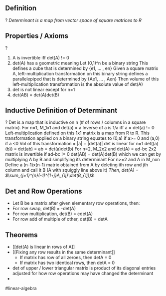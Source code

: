 
## Definition
?
*Determinant is a map from vector space of square matrices to R*

## Properties / Axioms
?
1. A is invertible iff det(A) != 0
2. det(A) has a geometric meaning
		Let (0,1)^n be a binary string
		This defines a cube that is determined by {e1, ... , en}
		Given a square matrix A, left-multiplication transformation on this binary string defines a parallelepiped  that is determined by {Ae1, ... , Aen}
		Then volume of this left-multiplication transformation is the absolute value of det(A)
3. det is not linear except for n=1
4. det(AB) = det(A)det(B)

## Inductive Definition of Determinant
?
Det is a map that is inductive on n (# of rows / columns in a square matrix).
For n=1, M_1x1 and det(a) = a
	Inverse of a is 1/a iff a = det(a) != 0
	Left-multiplication defined on this 1x1 matrix is a map from R to R.
		This transformation applied on a binary string equates to (0,a) if a>= 0 and (a,0) if a <0
		Vol of this transformation = |a| = |det(a)|
	det is linear for n=1
	det((a)(b)) = det(ab) = ab = det(a)det(b)
For n=2, M_2x2 and det(A) = ad-bc
	2x2 matrix is invertible if ad-bc != 0
	det(AB) = det(A)det(B) which we can get by multiplying A by B and simplifying its determinant
For n>=2 and A in M_nxn
	Define a (n-1)x(n-1) matrix obtained from A by deleting ith row and jth column and call it B (A with squiggly line above it)
	*Then, det(A) = $\sum_{j=1}^{n}(-1)^{1+j}A_{1j}\det(B_{1j})$*

## Det and Row Operations
- Let B be a matrix after given elementary row operations, then:
- For row swap, det(B) = -det(A)
- For row multiplication, det(B) = cdet(A)
- For row add of multiple of other, det(B) = detA

## Theorems
- [[det(A) is linear in rows of A]]
- [[Fixing any row results in the same determinant]]
	- If matrix has row of all zeroes, then detA = 0
	- If matrix has two identical rows, then detA = 0
- det of upper / lower triangular matrix is product of its diagonal entries adjusted for how row operations may have changed the determinant
- 




#linear-algebra